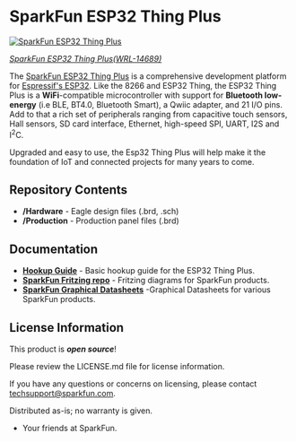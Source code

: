 SparkFun ESP32 Thing Plus
========================================

[![SparkFun ESP32 Thing Plus](https://cdn.sparkfun.com/assets/parts/1/2/8/9/4/14689-SparkFun_Thing_Plus_-_ESP32_WROOM-01.jpg)](https://www.sparkfun.com/products/14689)

[*SparkFun ESP32 Thing Plus(WRL-14689)*](https://www.sparkfun.com/products/14689)

The [SparkFun ESP32 Thing Plus](https://www.sparkfun.com/products/14689) is a comprehensive development platform for [Espressif's ESP32](https://espressif.com/en/products/hardware/esp32/overview). Like the 8266 and ESP32 Thing, the ESP32 Thing Plus is a **WiFi**-compatible microcontroller with support for **Bluetooth low-energy** (i.e BLE, BT4.0, Bluetooth Smart), a Qwiic adapter, and 21 I/O pins. Add to that a rich set of peripherals ranging from capacitive touch sensors, Hall sensors, SD card interface, Ethernet, high-speed SPI, UART, I2S and I<sup>2</sup>C.

Upgraded and easy to use, the Esp32 Thing Plus will help make it the foundation of IoT and connected projects for many years to come.

Repository Contents
-------------------

* **/Hardware** - Eagle design files (.brd, .sch)
* **/Production** - Production panel files (.brd)

Documentation
--------------
* **[Hookup Guide](https://learn.sparkfun.com/tutorials/esp32-thing-plus-hookup-guide)** - Basic hookup guide for the ESP32 Thing Plus.
* **[SparkFun Fritzing repo](https://github.com/sparkfun/Fritzing_Parts)** - Fritzing diagrams for SparkFun products.
* **[SparkFun Graphical Datasheets](https://github.com/sparkfun/Graphical_Datasheets)** -Graphical Datasheets for various SparkFun products.

License Information
-------------------

This product is _**open source**_! 

Please review the LICENSE.md file for license information. 

If you have any questions or concerns on licensing, please contact techsupport@sparkfun.com.

Distributed as-is; no warranty is given.

- Your friends at SparkFun.
